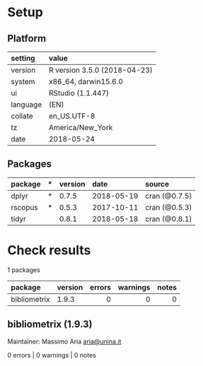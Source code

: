 # Setup

## Platform

|setting  |value                        |
|:--------|:----------------------------|
|version  |R version 3.5.0 (2018-04-23) |
|system   |x86_64, darwin15.6.0         |
|ui       |RStudio (1.1.447)            |
|language |(EN)                         |
|collate  |en_US.UTF-8                  |
|tz       |America/New_York             |
|date     |2018-05-24                   |

## Packages

|package |*  |version |date       |source        |
|:-------|:--|:-------|:----------|:-------------|
|dplyr   |*  |0.7.5   |2018-05-19 |cran (@0.7.5) |
|rscopus |*  |0.5.3   |2017-10-11 |cran (@0.5.3) |
|tidyr   |   |0.8.1   |2018-05-18 |cran (@0.8.1) |

# Check results

1 packages

|package      |version | errors| warnings| notes|
|:------------|:-------|------:|--------:|-----:|
|bibliometrix |1.9.3   |      0|        0|     0|

## bibliometrix (1.9.3)
Maintainer: Massimo Aria <aria@unina.it>

0 errors | 0 warnings | 0 notes

